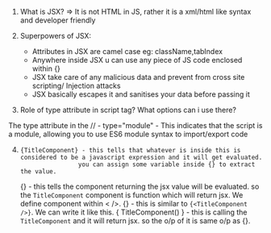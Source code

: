 1. What is JSX? => It is not HTML in JS, rather it is a xml/html like syntax and developer friendly

2. Superpowers of JSX:
     - Attributes in JSX are camel case eg: className,tabIndex 
     - Anywhere inside JSX u can use any piece of JS code enclosed within {}
     - JSX take care of any malicious data and prevent from cross site scripting/    Injection attacks
     - JSX basically escapes it and sanitises your data before passing it

3. Role of type attribute in script tag? What options can i use there?

  The type attribute in the <script> tag specifies the type of scripting language used in the script.
    - In HTML5, JavaScript is the default scripting language. If you omit the type attribute, the browser assumes the content is JavaScript.
        ex - <script></script> // <script type="text/javascript"></script>
    - type="module" - This indicates that the script is a module, allowing you to use ES6 module syntax to import/export code

4.     {TitleComponent} - this tells that whatever is inside this is considered to be a javascript expression and it will get evaluated.
                       you can assign some variable inside {} to extract the value.
    {<TitleComponent />} - this tells the component returning the jsx value will be evaluated. so the `TitleComponent` component is function 
                        which will return jsx. We define component within < />.
    {<TitleComponent></TitleComponent>} - this is similar to `{<TitleComponent />}`. We can write it like this.
    { TitleComponent() } - this is calling the `TitleComponent` and it will return jsx. so the o/p of it is same o/p as {<TitleComponent />}.


